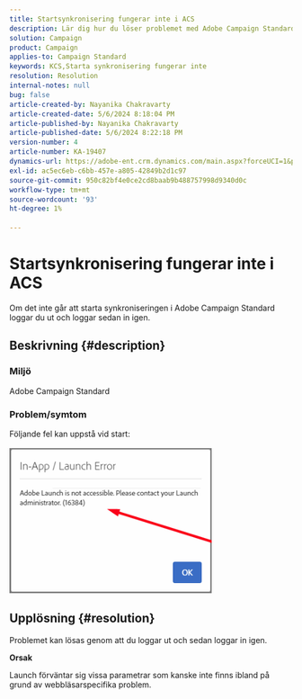 ```yaml
---
title: Startsynkronisering fungerar inte i ACS
description: Lär dig hur du löser problemet med Adobe Campaign Standard där det inte går att starta synkroniseringen.
solution: Campaign
product: Campaign
applies-to: Campaign Standard
keywords: KCS,Starta synkronisering fungerar inte
resolution: Resolution
internal-notes: null
bug: false
article-created-by: Nayanika Chakravarty
article-created-date: 5/6/2024 8:18:04 PM
article-published-by: Nayanika Chakravarty
article-published-date: 5/6/2024 8:22:18 PM
version-number: 4
article-number: KA-19407
dynamics-url: https://adobe-ent.crm.dynamics.com/main.aspx?forceUCI=1&pagetype=entityrecord&etn=knowledgearticle&id=cc7d16b9-e50b-ef11-9f8a-6045bd0065b6
exl-id: ac5ec6eb-c6bb-457e-a805-42849b2d1c97
source-git-commit: 950c82bf4e0ce2cd8baab9b488757998d9340d0c
workflow-type: tm+mt
source-wordcount: '93'
ht-degree: 1%

---
```


# Startsynkronisering fungerar inte i ACS


Om det inte går att starta synkroniseringen i Adobe Campaign Standard loggar du ut och loggar sedan in igen.

## Beskrivning {#description}


### <b>Miljö</b>

Adobe Campaign Standard

### <b>Problem/symtom</b>

Följande fel kan uppstå vid start:
<br><br>![](assets/___cd7d16b9-e50b-ef11-9f8a-6045bd0065b6___.png)<br>

## Upplösning {#resolution}


Problemet kan lösas genom att du loggar ut och sedan loggar in igen.

<b>Orsak</b>

Launch förväntar sig vissa parametrar som kanske inte finns ibland på grund av webbläsarspecifika problem.
